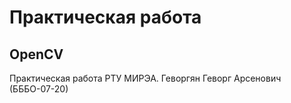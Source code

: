 # Практическая работа
## OpenCV
Практическая работа РТУ МИРЭА.
Геворгян Геворг Арсенович (БББО-07-20)

